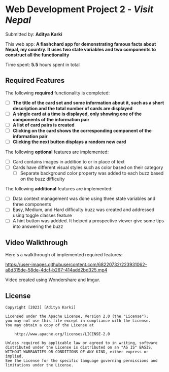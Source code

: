 # Web Development Project 2 - *Visit Nepal*

Submitted by: **Aditya Karki**

This web app: **A flashchard app for demonstrating famous facts about Nepal, my country. It uses two state variables and two components to construct all the functionality**

Time spent: **5.5** hours spent in total

## Required Features

The following **required** functionality is completed:

- [ ] **The title of the card set and some information about it, such as a short description and the total number of cards are displayed**
- [ ] **A single card at a time is displayed, only showing one of the components of the information pair**
- [ ] **A list of card pairs is created**
- [ ] **Clicking on the card shows the corresponding component of the information pair**
- [ ] **Clicking the next button displays a random new card**

The following **optional** features are implemented:

- [ ] Card contains images in addition to or in place of text
- [ ] Cards have different visual styles such as color based on their category
  - [ ] Separate background color property was added to each buzz based on the buzz difficulty

The following **additional** features are implemented:

* [ ] Data context management was done using three state variables and three components
* [ ] Easy, Medium, and Hard difficulty buzz was created and addressed using toggle classes feature
* [ ] A hint button was addded. It helped a prospective viewer give some tips into answering the buzz

## Video Walkthrough

Here's a walkthrough of implemented required features:

https://user-images.githubusercontent.com/68220732/223931062-a8d315de-58de-4dcf-b267-414add2bd325.mp4

Video created using Wondershare and Imgur.


## License

    Copyright [2023] [Aditya Karki]

    Licensed under the Apache License, Version 2.0 (the "License");
    you may not use this file except in compliance with the License.
    You may obtain a copy of the License at

        http://www.apache.org/licenses/LICENSE-2.0

    Unless required by applicable law or agreed to in writing, software
    distributed under the License is distributed on an "AS IS" BASIS,
    WITHOUT WARRANTIES OR CONDITIONS OF ANY KIND, either express or implied.
    See the License for the specific language governing permissions and
    limitations under the License.
